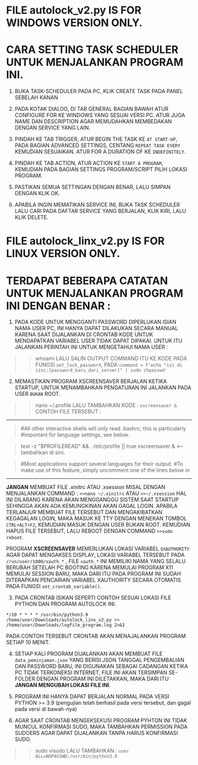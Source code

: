 # FILE autolock_v2.py IS FOR WINDOWS VERSION ONLY. 
# CARA SETTING TASK SCHEDULER UNTUK MENJALANKAN PROGRAM INI.

1. BUKA TASK-SCHEDULER PADA PC, KLIK CREATE TASK PADA PANEL 
SEBELAH KANAN

2. PADA KOTAK DIALOG, DI TAB GENERAL BAGIAN BAWAH ATUR CONFIGURE
FOR KE WINDOWS YANG SESUAI VERSI PC. ATUR JUGA NAME DAN DESCRIPTION 
AGAR MEMUDAHKAN MEMBEDAKAN DENGAN SERVICE YANG LAIN.

3. PINDAH KE TAB TRIGGER, ATUR BEGIN THE TASK KE `AT START-UP`,
PADA BAGIAN ADVANCED SETTINGS, CENTANG `REPEAT TASK EVERY` KEMUDIAN
SESUAIKAN. ATUR FOR A DURATION OF KE `INDEFINITELY`.

4. PINDAH KE TAB ACTION, ATUR ACTION KE `START A PROGRAM`, KEMUDIAN 
PADA BAGIAN SETTINGS PROGRAM/SCRIPT PILIH LOKASI PROGRAM.

5. PASTIKAN SEMUA SETTINGAN DENGAN BENAR, LALU SIMPAN DENGAN KLIK OK.

6. APABILA INGIN MEMATIKAN SERVICE INI, BUKA TASK SCHEDULER LALU CARI PADA 
DAFTAR SERVICE YANG BERJALAN, KLIK KIRI, LALU KLIK DELETE.        


# FILE autolock_linx_v2.py IS FOR LINUX VERSION ONLY. 
# TERDAPAT BEBERAPA CATATAN UNTUK MENJALANKAN PROGRAM INI DENGAN BENAR :

1. PADA KODE UNTUK MENGGANTI PASSWORD DIPERLUKAN ISIAN NAMA USER PC, INI HANYA DAPAT DILAKUKAN
SECARA MANUAL KARENA SAAT DIJALANKAN DI CRONTAB KODE UNTUK MENDAPATKAN VARIABEL USER TIDAK DAPAT DIPAKAI.
UNTUK ITU JALANKAN PERINTAH INI UNTUK MENGETAHUI NAMA USER :
>> whoami
LALU SALIN OUTPUT COMMAND ITU KE KODE PADA FUNGSI `set_lock_password`,
PADA `command = f'echo "isi di sini:[password_baru_dari_server]" | sudo chpasswd'`

2. MEMASTIKAN PROGRAM XSCREENSAVER BERJALAN KETIKA STARTUP, UNTUK MENAMBAHKAN PENGATURAN INI JALANKAN PADA USER `BUKAN` ROOT.
>>nano ~/.profile
LALU TAMBAHKAN KODE : `xscreensaver &`
CONTOH FILE TERSEBUT :
--------------------------------------------------------------------------------------
> #All other interactive shells will only read .bashrc; this is particularly
> #important for language settings, see below.

> test -z "$PROFILEREAD" && . /etc/profile || true
> xscreensaver &     <-- tambahkan di sini.

> #Most applications support several languages for their output.
> #To make use of this feature, simply uncomment one of the lines below or
--------------------------------------------------------------------------------------

**JANGAN** MEMBUAT FILE .xinitrc ATAU .xsession MISAL DENGAN MENJALANKAN COMMAND : `>>nano ~/.xinitrc` ATAU `>>~/.xsession`
HAL INI DILARANG KARENA AKAN MENGGANGGU SISTEM SAAT STARTUP SEHINGGA AKAN ADA KEMUNGKINAN AKAN GAGAL LOGIN.
APABILA TERLANJUR MEMBUAT FILE TERSEBUT DAN MENGAKIBATKAN KEGAGALAN LOGIN, MAKA MASUK KE TTY DENGAN MENEKAN
TOMBOL `CTRL+ALT+F2`, KEMUDIAN MASUK DENGAN USER BUKAN ROOT. KEMUDIAN HAPUS FILE TERSEBUT, LALU REBOOT DENGAN
COMMAND `>>sudo reboot`.

PROGRAM **XSCREENSAVER** MEMERLUKAN LOKASI VARIABEL `$XAUTHORITY` AGAR DAPAT MENGAKSES DISPLAY, LOKASI VARIABEL TERSEBUT PADA
`/run/user/1000/xauth_*` , FILE `xauth_*` INI MEMILIKI NAMA YANG SELALU BERUBAH SETELAH PC BOOTING KARENA MEMULAI PROGRAM X11
MEMULAI SESSION BARU, MAKA DARI ITU PADA PROGRAM INI SUDAH DITERAPKAN PENCARIAN VARIABEL XAUTHORITY SECARA OTOMATIS PADA
FUNGSI `set_crontab_variable()`.

3. PADA CRONTAB ISIKAN SEPERTI CONTOH SESUAI LOKASI FILE PYTHON DAN PROGRAM AUTOLOCK INI.

`*/10 * * * * /usr/bin/python3.9 /home/user/Downloads/autolock_linx_v2.py >> /home/user/Downloads/logfile_program.log 2>&1`

PADA CONTOH TERSEBUT CRONTAB AKAN MENAJALANKAN PROGRAM SETIAP 10 MENIT.

4. SETIAP KALI PROGRAM DIJALANKAN AKAN MEMBUAT FILE `data_peminjaman.json` YANG BERISI JSON TANGGAL PENGEMBALIAN DAN PASSWORD BARU,
INI DIGUNAKAN SEBAGAI CADANGAN KETIKA PC TIDAK TERKONEKSI INTERNET, FILE INI AKAN TERSIMPAN SE-FOLDER DENGAN PROGRAM INI DILETAKKAN,
MAKA DARI ITU **JANGAN MENGUBAH LOKASI FILE INI**.

5. PROGRAM INI HANYA DAPAT BERJALAN NORMAL PADA VERSI PYTHON >= 3.9 (pengujian telah berhasil pada versi tersebut, dan gagal pada versi di bawah-nya)

6. AGAR SAAT CRONTAB MENGEKSEKUSI PROGRAM PYHTON INI TIDAK MUNCUL KONFIRMASI SUDO, MAKA TAMBAHKAN PERMISSION PADA SUDOERS AGAR DAPAT DIJALANKAN TANPA HARUS KONFIRMASI SUDO.
>>sudo visudo
LALU TAMBAHKAN :
`user ALL=NOPASSWD:/usr/bin/python3.9`
